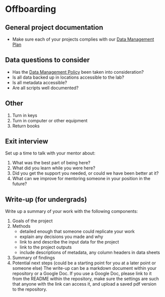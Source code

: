 Offboarding
================

General project documentation
-----------------------------
* Make sure each of your projects complies with our [Data Management Plan](https://github.com/consactionteam/how_we_work/blob/master/data-management.md)

Data questions to consider
--------------------------
* Has the [Data Management Policy](https://github.com/consactionteam/how_we_work/blob/master/data-management.md) been taken into consideration?
* Is all data backed up in locations accessible to the lab?
* Is all metadata accessible?
* Are all scripts well documented?

Other
----
1. Turn in keys
1. Turn in computer or other equipment
1. Return books

Exit interview
--------------
Set up a time to talk with your mentor about:
1. What was the best part of being here?
1. What did you learn while you were here?
1. Did you get the support you needed, or could we have been better at it?
1. What can we improve for mentoring someone in your position in the future?

Write-up (for undergrads)
-------------------------
Write up a summary of your work with the following components:
1. Goals of the project
2. Methods
   * detailed enough that someone could replicate your work
   * explain any decisions you made and why
   * link to and describe the input data for the project
   * link to the project outputs
   * include descriptions of metadata, any column headers in data sheets
3. Summary of findings
4. Potential next steps (could be a starting point for you at a later point or someone else)
The write-up can be a markdown document within your repository or a Google Doc. If you use a Google Doc, please link to it from the README within the repository, make sure the settings are such that anyone with the link can access it, and upload a saved pdf version to the repository.

